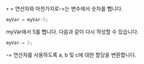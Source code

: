 
```+``` = 연산자와 마찬가지로-=는 변수에서 숫자를 뺍니다.

```js
myVar = myVar-5;
```

myVar에서 5를 뺍니다. 다음과 같이 다시 작성할 수 있습니다.

```js
myVar-= 5;
```

-= 연산자를 사용하도록 a, b 및 c에 대한 할당을 변환합니다.
